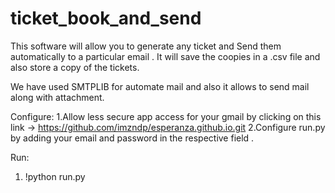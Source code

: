 # ticket_book_and_send
This software will allow you to  generate any ticket and Send them automatically to a particular email . It will save the coopies in a .csv file and also store a copy of the tickets.

We have used SMTPLIB for automate mail and also it allows to send mail along with attachment.

Configure:
  1.Allow less secure app access for your gmail by clicking on this link -> https://github.com/imzndp/esperanza.github.io.git
  2.Configure run.py by adding your email and password in the respective field .

Run:
  1. !python run.py
